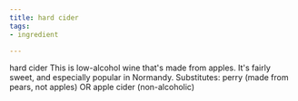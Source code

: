```yaml
---
title: hard cider
tags:
- ingredient

---
```

hard cider This is low-alcohol wine that's made from apples. It's fairly sweet, and especially popular in Normandy. Substitutes: perry (made from pears, not apples) OR apple cider (non-alcoholic)
